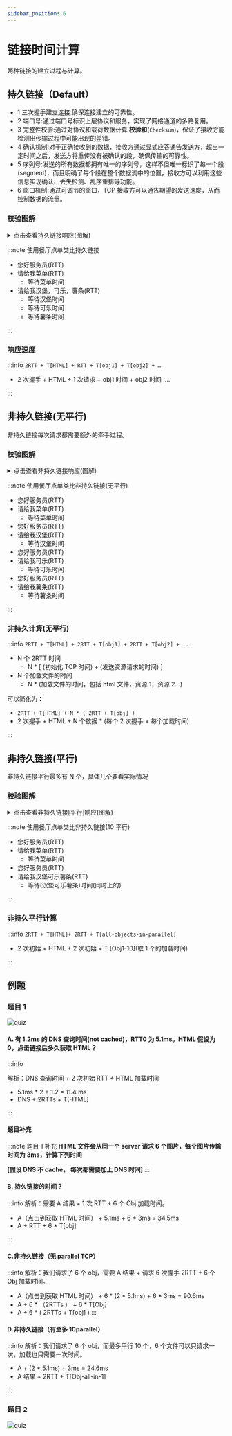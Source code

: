 ```yaml
---
sidebar_position: 6
---
```


# 链接时间计算

两种链接的建立过程与计算。

## 持久链接（Default）

- 1 三次握手建立连接:确保连接建立的可靠性。
- 2 端口号:通过端口号标识上层协议和服务，实现了网络通道的多路复用。
- 3 完整性校验:通过对协议和载荷数据计算 **校验和**(`Checksum`)，保证了接收方能检测出传输过程中可能出现的差错。
- 4 确认机制:对于正确接收到的数据，接收方通过显式应答通告发送方，超出一定时间之后，发送方将重传没有被确认的段，确保传输的可靠性。
- 5 序列号:发送的所有数据都拥有唯一的序列号，这样不但唯一标识了每一个段(segment)，而且明确了每个段在整个数据流中的位置，接收方可以利用这些信息实现确认、丢失检测、乱序重排等功能。
- 6 窗口机制:通过可调节的窗口，TCP 接收方可以通告期望的发送速度，从而控制数据的流量。

### 校验图解

<details>
  <summary>点击查看持久链接响应(图解)</summary>
  <div>
    ![持久链接建立图解](./images/persistent_HTTP_response_time.png)
  </div>
</details>

:::note 使用餐厅点单类比持久链接

- 您好服务员(RTT)
- 请给我菜单(RTT)
  - 等待菜单时间
- 请给我汉堡，可乐，薯条(RTT)
  - 等待汉堡时间
  - 等待可乐时间
  - 等待薯条时间

:::

### 响应速度

:::info
`2RTT + T[HTML] + RTT + T[obj1] + T[obj2] + …`

- 2 次握手 + HTML + 1 次请求 + obj1 时间 + obj2 时间 ....

:::

## 非持久链接(无平行)

非持久链接每次请求都需要额外的牵手过程。

### 校验图解

<details>
  <summary>点击查看非持久链接响应(图解)</summary>
  <div>
    ![非持久链接建立图解](./images/non_persistent_HTTP_response_time.jpg)
  </div>
</details>

:::note 使用餐厅点单类比非持久链接(无平行)

- 您好服务员(RTT)
- 请给我菜单(RTT)
  - 等待菜单时间
- 您好服务员(RTT)
- 请给我汉堡(RTT)
  - 等待汉堡时间
- 您好服务员(RTT)
- 请给我可乐(RTT)
  - 等待可乐时间
- 您好服务员(RTT)
- 请给我薯条(RTT)
  - 等待薯条时间

:::

### 非持久计算(无平行)

:::info
`2RTT + T[HTML] + 2RTT + T[obj1] + 2RTT + T[obj2] + ...`

- N 个 2RTT 时间
  - N \* [ (初始化 TCP 时间) + (发送资源请求的时间) ]
- N 个加载文件的时间
  - N \* (加载文件的时间，包括 html 文件，资源 1，资源 2...)

可以简化为：

- `2RTT + T[HTML] + N * ( 2RTT + T[obj] )`
- 2 次握手 + HTML + N 个数据 \* (每个 2 次握手 + 每个加载时间)

:::

## 非持久链接(平行)

非持久链接平行最多有 N 个，具体几个要看实际情况

### 校验图解

<details>
  <summary>点击查看非持久链接[平行]响应(图解)</summary>
  <div>
    ![非持久链接建立图解](./images/non_persistent_HTTP_response_parallel.jpg)
  </div>
</details>

:::note 使用餐厅点单类比非持久链接(10 平行)

- 您好服务员(RTT)
- 请给我菜单(RTT)
  - 等待菜单时间
- 您好服务员(RTT)
- 请给我汉堡可乐薯条(RTT)
  - 等待(汉堡可乐薯条)时间(同时上的)

:::

### 非持久平行计算

:::info
`2RTT + T[HTML]+ 2RTT + T[all-objects-in-parallel]`

- 2 次初始 + HTML + 2 次初始 + T \[Obj1-10\](取 1 个的加载时间)

:::

## 例题

### 题目 1

![quiz](./images/response_time_quiz.jpg)

#### A. 有 1.2ms 的 DNS 查询时间(not cached)，RTT0 为 5.1ms。HTML 假设为 0，点击链接后多久获取 HTML？

:::info

解析：DNS 查询时间 + 2 次初始 RTT + HTML 加载时间

- 5.1ms \* 2 + 1.2 = 11.4 ms
- DNS + 2RTTs + T[HTML]

:::

#### 题目补充

:::note 题目 1 补充
**HTML 文件会从同一个 server 请求 6 个图片，每个图片传输时间为 3ms，计算下列时间**

**[假设 DNS 不 cache， 每次都需要加上 DNS 时间]**
:::

#### B. 持久链接的时间？

:::info
解析：需要 A 结果 + 1 次 RTT + 6 个 Obj 加载时间。

- A（点击到获取 HTML 时间） + 5.1ms + 6 \* 3ms = 34.5ms
- A + RTT + 6 \* T[obj]

:::

#### C.非持久链接（无 parallel TCP）

:::info
解析：我们请求了 6 个 obj，需要 A 结果 + 请求 6 次握手 2RTT + 6 个 Obj 加载时间。

- A（点击到获取 HTML 时间） + 6 \* (2 \* 5.1ms) + 6 \* 3ms = 90.6ms
- A + 6 \* （2RTTs ） + 6 \* T[Obj]
- A + 6 \* ( 2RTTs + T[obj] )
  :::

#### D.非持久链接（有至多 10parallel）

:::info
解析：我们请求了 6 个 obj，而最多平行 10 个，6 个文件可以只请求一次，加载也只需要一次时间。

- A + (2 \* 5.1ms) + 3ms = 24.6ms
- A 结果 + 2RTT + T[Obj-all-in-1]

:::

### 题目 2

![quiz](./images/response_time_quiz2.jpg)
